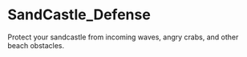 # SandCastle_Defense
Protect your sandcastle from incoming waves, angry crabs, and other beach obstacles. 
